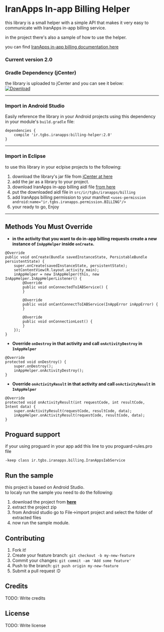 # IranApps In-app Billing Helper

this library is a small helper with a simple API that makes it very easy to communicate with IranApps in-app billing service.

in the project there's also a sample of how to use the helper.

you can find [IranApps in-app billing documentation here](http://developer.iranapps.ir/docs/inappbilling)

### Current version 2.0

### Gradle Dependency (jCenter)  
the library is uploaded to jCenter and you can see it below:  
[ ![Download](https://api.bintray.com/packages/iranapps/maven/billing-helper/images/download.svg) ](https://bintray.com/iranapps/maven/billing-helper/_latestVersion)

---


### Import in Android Studio
Easily reference the library in your Android projects using this dependency in your module's `build.gradle` file:  
```Gradle
dependencies {
    compile 'ir.tgbs.iranapps:billing-helper:2.0'
}
```

---

### Import in Eclipse  
to use this library in your eclpise projects to the following:  
1. download the library's jar file from [jCenter at here](https://bintray.com/artifact/download/iranapps/maven/ir/tgbs/iranapps/billing-helper/2.0/billing-helper-2.0.jar)  
2. add the jar as a library to your project.  
3. download IranApps in-app billing aidl file [from here](https://raw.githubusercontent.com/IranApps/InAppBillingHelper/master/helper/src/main/aidl/ir/tgbs/iranapps/billing/IranAppsIabService.aidl)  
4. put the downloaded aidl file in `src/ir/tgbs/iranapps/billing`  
5. add IranApps billing permission to your manifest `<uses-permission android:name="ir.tgbs.iranapps.permission.BILLING"/>`  
6. your ready to go, Enjoy

---

## Methods You Must Override

* **in the activity that you want to do in-app billing requests create a new instance of `InAppHelper` inside `onCreate`.**  
```
@Override
public void onCreate(Bundle savedInstanceState, PersistableBundle persistentState) {
    super.onCreate(savedInstanceState, persistentState);
    setContentView(R.layout.activity_main);
    inAppHelper = new InAppHelper(this, new InAppHelper.InAppHelperListener() {
        @Override
        public void onConnectedToIABService() {
        }

        @Override
        public void onCantConnectToIABService(InAppError inAppError) {
        }

        @Override
        public void onConnectionLost() {
        }
    });
}
```
* **Override `onDestroy` in that activity and call `onActivityDestroy` in `InAppHelper`**  
```
@Override
protected void onDestroy() {
    super.onDestroy();
    inAppHelper.onActivityDestroy();
}
```
* **Override `onActivityResult` in that activity and call `onActivityResult` in `InAppHelper`**  
```
@Override
protected void onActivityResult(int requestCode, int resultCode, Intent data) {
    super.onActivityResult(requestCode, resultCode, data);
    inAppHelper.onActivityResult(requestCode, resultCode, data);
}
```

## Proguard support
if your using proguard in your app add this line to you proguard-rules.pro file
```
-keep class ir.tgbs.iranapps.billing.IranAppsIabService
```


## Run the sample
this project is based on Android Studio.  
to localy run the sample you need to do the following:

1. download the project from [**here**](https://github.com/IranApps/InAppBillingHelper/archive/master.zip)
2. extract the project zip
3. from Android studio go to File->import project and select the folder of extracted files
4. now run the sample module.

## Contributing

1. Fork it!
2. Create your feature branch: `git checkout -b my-new-feature`
3. Commit your changes: `git commit -am 'Add some feature'`
4. Push to the branch: `git push origin my-new-feature`
5. Submit a pull request :D

## Credits

TODO: Write credits

## License

TODO: Write license
